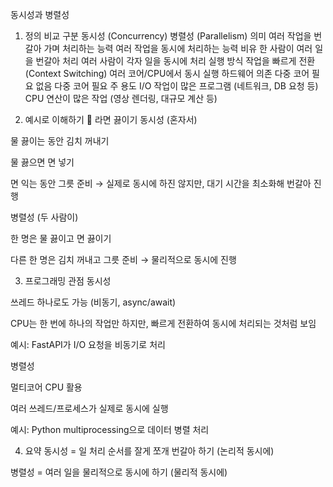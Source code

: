 동시성과 병렬성
1. 정의 비교
구분	동시성 (Concurrency)	병렬성 (Parallelism)
의미	여러 작업을 번갈아 가며 처리하는 능력	여러 작업을 동시에 처리하는 능력
비유	한 사람이 여러 일을 번갈아 처리	여러 사람이 각자 일을 동시에 처리
실행 방식	작업을 빠르게 전환 (Context Switching)	여러 코어/CPU에서 동시 실행
하드웨어 의존	다중 코어 필요 없음	다중 코어 필요
주 용도	I/O 작업이 많은 프로그램 (네트워크, DB 요청 등)	CPU 연산이 많은 작업 (영상 렌더링, 대규모 계산 등)

2. 예시로 이해하기 🍜 라면 끓이기
동시성 (혼자서)

물 끓이는 동안 김치 꺼내기

물 끓으면 면 넣기

면 익는 동안 그릇 준비
→ 실제로 동시에 하진 않지만, 대기 시간을 최소화해 번갈아 진행

병렬성 (두 사람이)

한 명은 물 끓이고 면 끓이기

다른 한 명은 김치 꺼내고 그릇 준비
→ 물리적으로 동시에 진행

3. 프로그래밍 관점
동시성

쓰레드 하나로도 가능 (비동기, async/await)

CPU는 한 번에 하나의 작업만 하지만, 빠르게 전환하여 동시에 처리되는 것처럼 보임

예시: FastAPI가 I/O 요청을 비동기로 처리

병렬성

멀티코어 CPU 활용

여러 쓰레드/프로세스가 실제로 동시에 실행

예시: Python multiprocessing으로 데이터 병렬 처리

4. 요약
동시성 = 일 처리 순서를 잘게 쪼개 번갈아 하기 (논리적 동시에)

병렬성 = 여러 일을 물리적으로 동시에 하기 (물리적 동시에)

